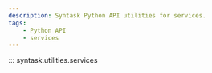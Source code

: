 ```yaml
---
description: Syntask Python API utilities for services.
tags:
    - Python API
    - services
---
```


::: syntask.utilities.services
